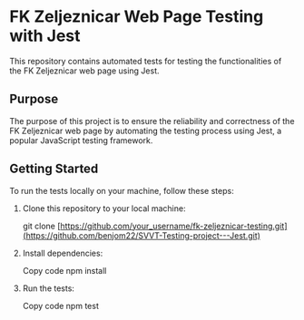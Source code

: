 # FK Zeljeznicar Web Page Testing with Jest

This repository contains automated tests for testing the functionalities of the FK Zeljeznicar web page using Jest.

## Purpose

The purpose of this project is to ensure the reliability and correctness of the FK Zeljeznicar web page by automating the testing process using Jest, a popular JavaScript testing framework.

## Getting Started

To run the tests locally on your machine, follow these steps:

1. Clone this repository to your local machine:
   
   git clone [https://github.com/your_username/fk-zeljeznicar-testing.git](https://github.com/benjom22/SVVT-Testing-project---Jest.git)
   
3. Install dependencies:
   
   Copy code
   npm install
   
3. Run the tests:

   Copy code
   npm test
   

